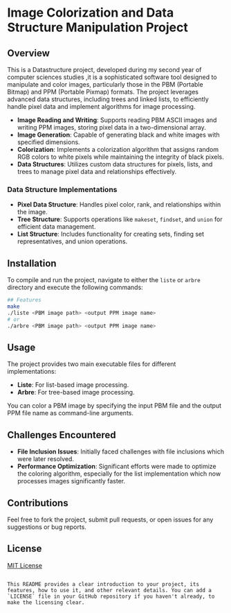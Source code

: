 
# Image Colorization and Data Structure Manipulation Project 

## Overview
This is a Datastructure project, developed during my second year of computer sciences studies ,it is a sophisticated software tool designed to manipulate and color images, particularly those in the PBM (Portable Bitmap) and PPM (Portable Pixmap) formats. The project leverages advanced data structures, including trees and linked lists, to efficiently handle pixel data and implement algorithms for image processing.

- **Image Reading and Writing**: Supports reading PBM ASCII images and writing PPM images, storing pixel data in a two-dimensional array.
- **Image Generation**: Capable of generating black and white images with specified dimensions.
- **Colorization**: Implements a colorization algorithm that assigns random RGB colors to white pixels while maintaining the integrity of black pixels.
- **Data Structures**: Utilizes custom data structures for pixels, lists, and trees to manage pixel data and relationships effectively.

### Data Structure Implementations
- **Pixel Data Structure**: Handles pixel color, rank, and relationships within the image.
- **Tree Structure**: Supports operations like `makeset`, `findset`, and `union` for efficient data management.
- **List Structure**: Includes functionality for creating sets, finding set representatives, and union operations.

## Installation
To compile and run the project, navigate to either the `liste` or `arbre` directory and execute the following commands:

```bash
## Features
make
./liste <PBM image path> <output PPM image name>
# or
./arbre <PBM image path> <output PPM image name>
```

## Usage
The project provides two main executable files for different implementations:
- **Liste**: For list-based image processing.
- **Arbre**: For tree-based image processing.

You can color a PBM image by specifying the input PBM file and the output PPM file name as command-line arguments.

## Challenges Encountered
- **File Inclusion Issues**: Initially faced challenges with file inclusions which were later resolved.
- **Performance Optimization**: Significant efforts were made to optimize the coloring algorithm, especially for the list implementation which now processes images significantly faster.

## Contributions
Feel free to fork the project, submit pull requests, or open issues for any suggestions or bug reports.

## License
[MIT License](LICENSE)
```

This README provides a clear introduction to your project, its features, how to use it, and other relevant details. You can add a `LICENSE` file in your GitHub repository if you haven't already, to make the licensing clear.
